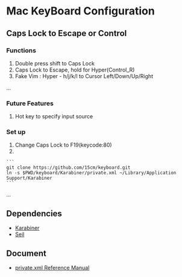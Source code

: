 # Mac KeyBoard Configuration

## Caps Lock to Escape or Control

### Functions

1. Double press shift to Caps Lock
2. Caps Lock to Escape, hold for Hyper(Control_R)
3. Fake Vim : Hyper - h/j/k/l to Cursor Left/Down/Up/Right

...

### Future Features

1. Hot key to specify input source

### Set up

1. Change Caps Lock to F19(keycode:80)
2.  

    ```
    git clone https://github.com/15cm/keyboard.git
    ln -s $PWD/keyboard/Karabiner/private.xml ~/Library/Application Support/Karabiner
    ```

...

## Dependencies

* [Karabiner](https://pqrs.org/osx/karabiner/)
* [Seil](https://pqrs.org/osx/karabiner/seil.html.en)

## Document

- [private.xml Reference Manual](https://pqrs.org/osx/karabiner/xml.html.en#modifier)
